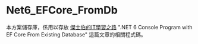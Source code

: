 # Net6_EFCore_FromDb
本方案儲存庫，係用以存放 <a href="https://jasper-it.blogspot.com/" target="_blank">傑士伯的IT學習之路</a>   ".NET 6 Console Program with EF Core From Existing Database" 這篇文章的相關程式碼。